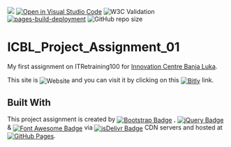 [![](https://data.jsdelivr.com/v1/package/gh/BaleshSrle/baleshsrle.github.io/badge?style=rounded)](https://www.jsdelivr.com/package/gh/BaleshSrle/baleshsrle.github.io)
[![Open in Visual Studio Code](https://img.shields.io/badge/Open_in_Visual_Studio_Code-007acc)](https://open.vscode.dev/BaleshSrle/baleshsrle.github.io)
![W3C Validation](https://img.shields.io/w3c-validation/html?targetUrl=https%3A%2F%2Fbaleshsrle.github.io%2F)
[![pages-build-deployment](https://github.com/BaleshSrle/baleshsrle.github.io/actions/workflows/pages/pages-build-deployment/badge.svg?branch=main)](https://github.com/BaleshSrle/baleshsrle.github.io/actions/workflows/pages/pages-build-deployment)
![GitHub repo size](https://img.shields.io/github/repo-size/baleshsrle/baleshsrle.github.io?logo=github)

# ICBL_Project_Assignment_01
My first assignment on ITRetraining100 for [Innovation Centre Banja Luka](https://icbl.ba/).

This site is <img src="https://img.shields.io/website?url=https%3A%2F%2Fbaleshsrle.github.io%2F&logo=bootstrap&logoColor=white&labelColor=7952B3" alt="Website" style="vertical-align: middle;"> and you can visit it by clicking on this [<img src="https://img.shields.io/badge/Bitly-ee6123?&logo=bitly&logoColor=white&labelColor=555555" alt="Bitly" style="vertical-align: middle;">](https://bit.ly/3S3rPY8) link.

## Built With
This project assignment is created by [<img src="https://img.shields.io/github/v/release/twbs/bootstrap?filter=v4.*&logo=bootstrap&logoColor=white&label=Bootstrap&color=7952b3" alt="Bootstrap Badge" style="vertical-align: middle;">](https://github.com/twbs/bootstrap)
 , [<img src="https://img.shields.io/github/v/release/jquery/jquery?filter=3.*&logo=jquery&logoColor=white&label=jQuery&color=0769ad" alt="jQuery Badge" style="vertical-align: middle;">](https://github.com/jquery/jquery)
 & [<img src="https://img.shields.io/github/v/release/fortawesome/font-awesome?filter=6.*&logo=fontawesome&logoColor=white&label=Font%20Awesome&color=528dd7" alt="Font Awesome Badge" style="vertical-align: middle;">](https://github.com/FortAwesome/Font-Awesome)
 via [<img src="https://img.shields.io/badge/jsDelivr-e84d3d?logo=jsdelivr&logoColor=white&labelColor=555555" alt="jsDelivr Badge" style="vertical-align: middle;">](https://github.com/jsdelivr/jsdelivr)
 CDN servers and hosted at [<img src="https://img.shields.io/badge/by%20GitHub-181717?logo=githubpages&logoColor=white&logoSize=auto&labelColor=222222" alt="GitHub Pages" style="vertical-align: middle;">](https://github.com/pages).

